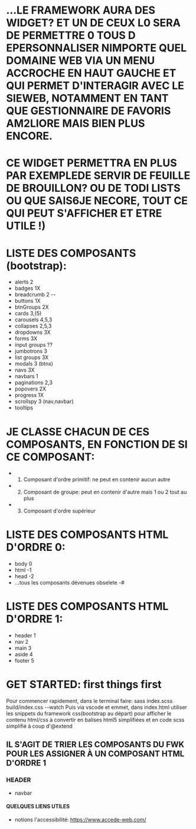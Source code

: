 # ...LE FRAMEWORK AURA DES WIDGET? ET UN DE CEUX L0 SERA DE PERMETTRE 0 TOUS D EPERSONNALISER NIMPORTE QUEL DOMAINE WEB VIA UN MENU ACCROCHE EN HAUT GAUCHE ET QUI PERMET D'INTERAGIR AVEC LE SIEWEB, NOTAMMENT EN TANT QUE GESTIONNAIRE DE FAVORIS AM2LIORE MAIS BIEN PLUS ENCORE. 
# CE WIDGET PERMETTRA EN PLUS PAR EXEMPLEDE SERVIR DE FEUILLE DE BROUILLON? OU DE TODI LISTS OU QUE SAIS6JE NECORE, TOUT CE QUI PEUT S'AFFICHER ET ETRE UTILE !)



# LISTE DES COMPOSANTS (bootstrap):
- alerts 2
- badges 1X
- breadcrumb 2 -- 
- buttons 1X
- btnGroups 2X
- cards 3,(5)
- carousels 4,5,3
- collapses 2,5,3
- dropdowns 3X
- forms 3X
- input groups ??
- jumbotrons 3
- list groups 3X
- modals 3 (btns)
- navs 3X
- navbars 1
- paginations 2,3
- popovers 2X
- progress 1X
- scrollspy 3 (nav,navbar)
- tooltips


# JE CLASSE CHACUN DE CES COMPOSANTS, EN FONCTION DE SI CE COMPOSANT:
- 1) Composant d'ordre primitif: ne peut en contenir aucun autre
- 2) Composant de groupe: peut en contenir d'autre mais 1 ou 2 tout au plus
- 3) Composant d'ordre supérieur

# LISTE DES COMPOSANTS HTML D'ORDRE 0:
- body 0
- html -1
- head -2
- ...tous les composants dévenues obselete -#
# LISTE DES COMPOSANTS HTML D'ORDRE 1:
- header 1
- nav 2
- main 3
- aside 4
- footer 5

# GET STARTED: first things first
Pour commencer rapidement, dans le terminal faire: sass index.scss build/index.css --watch
Puis via vscode et emmet, dans index.html utiliser les snippets du framework css(bootstrap au départ) pour afficher le contenu html/css à convertir en balises html5 simplifiées et en code scss simplifié à coup d'@extend



## IL S'AGIT DE TRIER LES COMPOSANTS DU FWK POUR LES ASSIGNER À UN COMPOSANT HTML D'ORDRE 1

### HEADER
- navbar

#### QUELQUES LIENS UTILES
- notions l'accessibilité: https://www.accede-web.com/